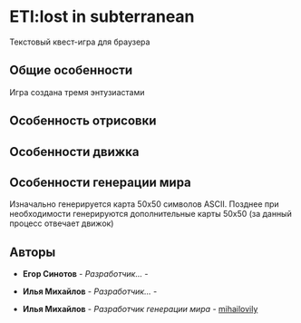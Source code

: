 
# ETI:lost in subterranean 

Текстовый квест-игра для  браузера

## Общие особенности
Игра создана тремя энтузиастами

## Особенность отрисовки

## Особенности движка

## Особенности генерации мира

Изначально генерируется карта 50х50 символов ASCII. Позднее при необходимости генерируются дополнительные карты 50х50 (за данный процесс отвечает движок)

## Авторы

* **Егор Синотов** - *Разработчик...* - [ ]( ) 

* **Илья Михайлов** - *Разработчик...* - [ ]( )

* **Илья Михайлов** - *Разработчик генерации мира* - [mihailovily](https://mihailovily.net.ru)
